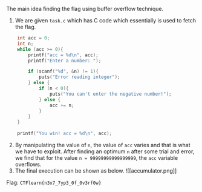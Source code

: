 The main idea finding the flag using buffer overflow technique.

1. We are given `task.c` which has C code which essentially is used to fetch the flag.
```c
	int acc = 0;
	int n;
	while (acc >= 0){
		printf("acc = %d\n", acc);
		printf("Enter a number: ");

		if (scanf("%d", &n) != 1){
			puts("Error reading integer");
		} else {
			if (n < 0){
				puts("You can't enter the negative number!");
			} else {
				acc += n;
			}
		}
	}
	
    printf("You win! acc = %d\n", acc);
```

2. By manipulating the value of `n`, the value of `acc` varies and that is what we have to exploit. After finding an optimum `n` after some trial and error, we find that for the value `n = 99999999999999999`, the `acc` variable overflows.
3. The final execution can be shown as below.
![[accumulator.png]]

Flag: `CTFlearn{n3x7_7yp3_0f_0v3rf0w}`
